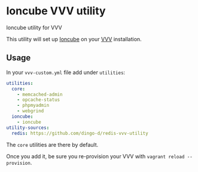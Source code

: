 # Ioncube VVV utility

Ioncube utility for VVV

This utility will set up [Ioncube](http://www.ioncube.com/) on your [VVV](https://github.com/Varying-Vagrant-Vagrants/VVV) installation.

## Usage

In your `vvv-custom.yml` file add under `utilities`:

```yml
utilities:
  core:
    - memcached-admin
    - opcache-status
    - phpmyadmin
    - webgrind
  ioncube:
    - ioncube
utility-sources:
  redis: https://github.com/dingo-d/redis-vvv-utility
```

The `core` utilities are there by default.

Once you add it, be sure you re-provision your VVV with `vagrant reload --provision`.
